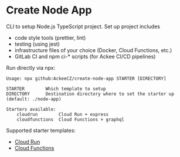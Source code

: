 # Create Node App

CLI to setup Node.js TypeScript project. Set up project includes
- code style tools (prettier, lint)
- testing (using jest)
- infrastructure files of your choice (Docker, Cloud Functions, etc.)
- GitLab CI and npm ci-* scripts (for Ackee CI/CD pipelines)

Run directly via npx:

```
Usage: npx github:AckeeCZ/create-node-app STARTER [DIRECTORY]

STARTER        Which template to setup
DIRECTORY      Destination directory where to set the starter up (default: ./node-app)

Starters available:
    cloudrun        Cloud Run + express
    cloudfunctions  Cloud Functions + graphql
```

Supported starter templates:

- [Cloud Run](./starter/cloudrun/README.md)
- [Cloud Functions](./starter/cloudfunctions/README.md)
